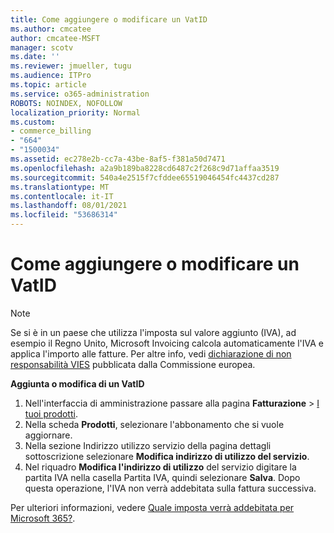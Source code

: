 ```yaml
---
title: Come aggiungere o modificare un VatID
ms.author: cmcatee
author: cmcatee-MSFT
manager: scotv
ms.date: ''
ms.reviewer: jmueller, tugu
ms.audience: ITPro
ms.topic: article
ms.service: o365-administration
ROBOTS: NOINDEX, NOFOLLOW
localization_priority: Normal
ms.custom:
- commerce_billing
- "664"
- "1500034"
ms.assetid: ec278e2b-cc7a-43be-8af5-f381a50d7471
ms.openlocfilehash: a2a9b189ba8228cd6487c2f268c9d71affaa3519
ms.sourcegitcommit: 540a4e2515f7cfddee65519046454fc4437cd287
ms.translationtype: MT
ms.contentlocale: it-IT
ms.lasthandoff: 08/01/2021
ms.locfileid: "53686314"
---
```

# <a name="how-to-add-or-edit-a-vatid"></a>Come aggiungere o modificare un VatID

> [!NOTE]
> Se si è in un paese che utilizza l'imposta sul valore aggiunto (IVA), ad esempio il Regno Unito, Microsoft Invoicing calcola automaticamente l'IVA e applica l'importo alle fatture. Per altre info, vedi [dichiarazione di non responsabilità VIES](https://go.microsoft.com/fwlink/p/?LinkID=841741) pubblicata dalla Commissione europea.

**Aggiunta o modifica di un VatID**

1. Nell'interfaccia di amministrazione passare alla pagina **Fatturazione** \> [I tuoi prodotti](https://go.microsoft.com/fwlink/p/?linkid=842054).
2. Nella scheda **Prodotti**, selezionare l'abbonamento che si vuole aggiornare.
3. Nella sezione Indirizzo utilizzo  servizio della pagina dettagli sottoscrizione selezionare **Modifica indirizzo di utilizzo del servizio**.
4. Nel riquadro **Modifica l'indirizzo di utilizzo** del  servizio digitare la partita IVA nella casella Partita IVA, quindi selezionare **Salva**. Dopo questa operazione, l'IVA non verrà addebitata sulla fattura successiva.

Per ulteriori informazioni, vedere [Quale imposta verrà addebitata per Microsoft 365?](/microsoft-365/commerce/billing-and-payments/tax-information#what-tax-will-i-be-charged).